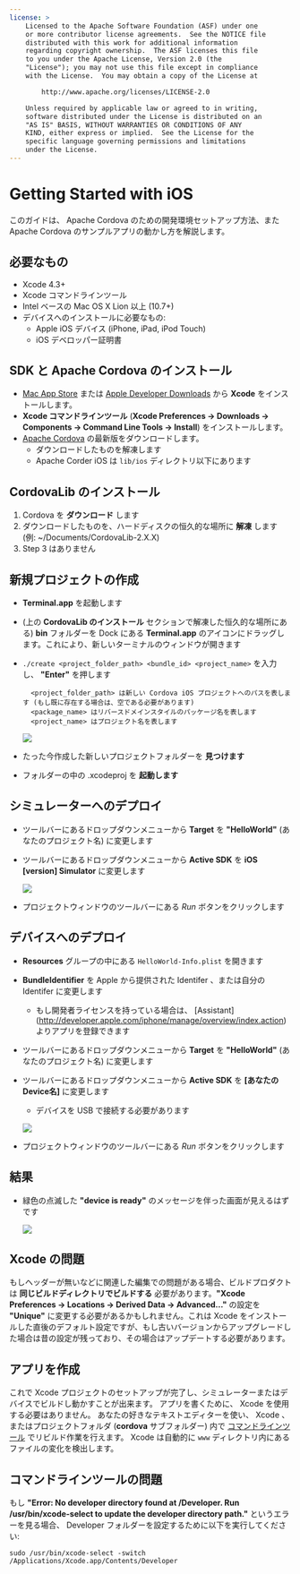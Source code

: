 ```yaml
---
license: >
    Licensed to the Apache Software Foundation (ASF) under one
    or more contributor license agreements.  See the NOTICE file
    distributed with this work for additional information
    regarding copyright ownership.  The ASF licenses this file
    to you under the Apache License, Version 2.0 (the
    "License"); you may not use this file except in compliance
    with the License.  You may obtain a copy of the License at

        http://www.apache.org/licenses/LICENSE-2.0

    Unless required by applicable law or agreed to in writing,
    software distributed under the License is distributed on an
    "AS IS" BASIS, WITHOUT WARRANTIES OR CONDITIONS OF ANY
    KIND, either express or implied.  See the License for the
    specific language governing permissions and limitations
    under the License.
---
```


Getting Started with iOS
========================

このガイドは、 Apache Cordova のための開発環境セットアップ方法、また Apache Cordova のサンプルアプリの動かし方を解説します。

必要なもの
---------------
- Xcode 4.3+
- Xcode コマンドラインツール
- Intel ベースの Mac OS X Lion 以上 (10.7+)
- デバイスへのインストールに必要なもの:
    - Apple iOS デバイス (iPhone, iPad, iPod Touch)
    - iOS デベロッパー証明書

SDK と Apache Cordova のインストール
------------------------

- [Mac App Store](http://itunes.apple.com/us/app/xcode/id497799835?mt=12) または [Apple Developer Downloads](http://developer.apple.com/downloads) から **Xcode** をインストールします。
- **Xcode コマンドラインツール** (**Xcode Preferences -> Downloads -> Components -> Command Line Tools -> Install**) をインストールします。
- [Apache Cordova](http://phonegap.com/download) の最新版をダウンロードします。
    - ダウンロードしたものを解凍します
    - Apache Corder iOS は `lib/ios` ディレクトリ以下にあります

CordovaLib のインストール
------------------

1. Cordova を **ダウンロード** します
2. ダウンロードしたものを、ハードディスクの恒久的な場所に **解凍** します (例: ~/Documents/CordovaLib-2.X.X)
3. Step 3 はありません

新規プロジェクトの作成
--------------------

- **Terminal.app** を起動します
- (上の **CordovaLib のインストール** セクションで解凍した恒久的な場所にある) **bin** フォルダーを Dock にある **Terminal.app** のアイコンにドラッグします。これにより、新しいターミナルのウィンドウが開きます
- `./create <project_folder_path> <bundle_id> <project_name>` を入力し、 **"Enter"** を押します

        <project_folder_path> は新しい Cordova iOS プロジェクトへのパスを表します (もし既に存在する場合は、空である必要があります)
        <package_name> はリバースドメインスタイルのパッケージ名を表します
        <project_name> はプロジェクト名を表します

    ![](img/guide/getting-started/ios/bin_create_project.png)


- たった今作成した新しいプロジェクトフォルダーを **見つけます**
- フォルダーの中の .xcodeproj を **起動します**


シミュレーターへのデプロイ
-----------------------

- ツールバーにあるドロップダウンメニューから **Target** を **"HelloWorld"** (あなたのプロジェクト名) に変更します
- ツールバーにあるドロップダウンメニューから **Active SDK** を **iOS [version] Simulator** に変更します

    ![](img/guide/getting-started/ios/active_scheme_simulator.png)

- プロジェクトウィンドウのツールバーにある _Run_ ボタンをクリックします

デバイスへのデプロイ
--------------------

- **Resources** グループの中にある `HelloWorld-Info.plist` を開きます
- **BundleIdentifier** を Apple から提供された Identifer 、または自分の Identifer に変更します
    - もし開発者ライセンスを持っている場合は、 [Assistant] (http://developer.apple.com/iphone/manage/overview/index.action) よりアプリを登録できます
- ツールバーにあるドロップダウンメニューから **Target** を **"HelloWorld"** (あなたのプロジェクト名) に変更します
- ツールバーにあるドロップダウンメニューから **Active SDK** を **[あなたのDevice名]** に変更します
    - デバイスを USB で接続する必要があります

    ![](img/guide/getting-started/ios/active_scheme_device.png)

- プロジェクトウィンドウのツールバーにある _Run_ ボタンをクリックします

結果
----------------
- 緑色の点滅した **"device is ready"** のメッセージを伴った画面が見えるはずです

    ![](img/guide/getting-started/ios/HelloWorldStandard.png)

Xcode の問題
----------------
もしヘッダーが無いなどに関連した編集での問題がある場合、ビルドプロダクトは **同じビルドディレクトリでビルドする** 必要があります。**"Xcode Preferences -> Locations -> Derived Data -> Advanced…"** の設定を **"Unique"** に変更する必要があるかもしれません。これは Xcode をインストールした直後のデフォルト設定ですが、もし古いバージョンからアップグレードした場合は昔の設定が残っており、その場合はアップデートする必要があります。



アプリを作成
--------------

これで Xcode プロジェクトのセットアップが完了し、シミュレーターまたはデバイスでビルドし動かすことが出来ます。
アプリを書くために、 Xcode を使用する必要はありません。
あなたの好きなテキストエディターを使い、 Xcode 、またはプロジェクトフォルダ (**cordova** サブフォルダー) 内で [コマンドラインツール](guide_command-line_index.md.html) でリビルド作業を行えます。
Xcode は自動的に `www` ディレクトリ内にあるファイルの変化を検出します。

コマンドラインツールの問題
----------------
もし **"Error: No developer directory found at /Developer. Run /usr/bin/xcode-select to update the developer directory path."** というエラーを見る場合、 Developer フォルダーを設定するために以下を実行してください:

    sudo /usr/bin/xcode-select -switch /Applications/Xcode.app/Contents/Developer

